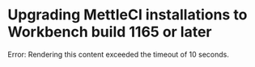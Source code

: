 # Upgrading MettleCI installations to Workbench build 1165 or later

Error: Rendering this content exceeded the timeout of 10 seconds.